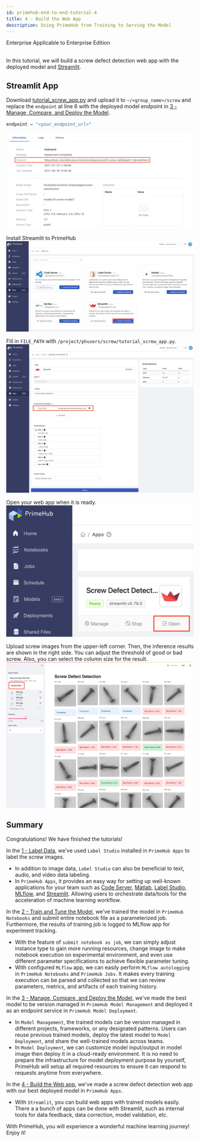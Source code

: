 ```yaml
---
id: primehub-end-to-end-tutorial-4
title: 4 - Build the Web App
description: Using PrimeHub from Training to Serving the Model
---
```

<div class="label-sect">
  <div class="ee-only tooltip">Enterprise
    <span class="tooltiptext">Applicable to Enterprise Edition</span>
  </div>
</div>
<br>

In this tutorial, we will build a screw defect detection web app with the deployed model and [Streamlit](primehub-app-builtin-streamlit).

## Streamlit App

Download [tutorial_screw_app.py](assets/tutorial_screw_app.py) and upload it to `~/<group_name>/screw` and replace the `endpoint` at line 6 with the deployed model endpoint in [3 - Manage, Compare, and Deploy the Model](primehub-end-to-end-tutorial-3).
```python
endpoint = "<your_endpoint_url>"
```
![](assets/primehub-end-to-end-tutorial-web-app-1.png)

Install Streamlit to PrimeHub
![](assets/primehub-end-to-end-tutorial-web-app-2.png)

Fill in `FILE_PATH` with `/project/phusers/screw/tutorial_screw_app.py`.
![](assets/primehub-end-to-end-tutorial-web-app-3.png)

Open your web app when it is ready.
![](assets/primehub-end-to-end-tutorial-web-app-4.png)

Upload screw images from the upper-left corner. Then, the inference results are shown in the right side. You can adjust the threshold of good or bad screw. Also, you can select the column size for the result.
![](assets/primehub-end-to-end-tutorial-web-app-5.png)


## Summary

Congratulations! We have finished the tutorials!

In the [1 - Label Data](primehub-end-to-end-tutorial-1), we've used `Label Studio` installed in `PrimeHub Apps` to label the screw images.
- In addition to image data, `Label Studio` can also be beneficial to text, audio, and video data labeling.
- In `PrimeHub Apps`, it provides an easy way for setting up well-known applications for your team such as [Code Server](primehub-app-builtin-code-server), [Matlab](primehub-app-builtin-matlab), [Label Studio](primehub-app-builtin-label-studio), [MLflow](primehub-app-builtin-mlflow), and [Streamlit](primehub-app-builtin-streamlit). Allowing users to orchestrate data/tools for the acceleration of machine learning workflow.

In the [2 - Train and Tune the Model](primehub-end-to-end-tutorial-2), we've trained the model in `PrimeHub Notebooks` and submit entire notebook file as a parameterized job. Furthermore, the results of training job is logged to MLflow app for experiment tracking.
- With the feature of `submit notebook as job`, we can simply adjust instance type to gain more running resources, change image to make notebook execution on experimental environment, and even use different parameter specifications to achieve flexible parameter tuning.
- With configured `MLflow` app, we can easily perform `MLflow autologging` in `PrimeHub Notebooks` and `PrimeHub Jobs`. It makes every training execution can be parsed and collected so that we can review parameters, metrics, and artifacts of each training history.

In the [3 - Manage, Compare, and Deploy the Model](primehub-end-to-end-tutorial-3), we've made the best model to be version managed in `PrimeHub Model Management` and deployed it as an endpoint service in `PrimeHub Model Deployment`.
- In `Model Management`, the trained models can be version managed in different projects, frameworks, or any designated patterns. Users can reuse previous trained models, deploy the latest model to `Model Deployment`, and share the well-trained models across teams.
- In `Model Deployment`, we can customize model input/output in model image then deploy it in a cloud-ready environment. It is no need to prepare the infrastructure for model deployment purpose by yourself, PrimeHub will setup all required resources to ensure it can respond to requests anytime from everywhere.

In the [4 - Build the Web app](primehub-end-to-end-tutorial-4), we've made a screw defect detection web app with our best deployed model in `PrimeHub Apps`.
- With `Streamlit`, you can build web apps with trained models easily. There a a bunch of apps can be done with Streamlit, such as internal tools for data feedback, data correction, model validation, etc.

With PrimeHub, you will experience a wonderful machine learning journey! Enjoy it!
